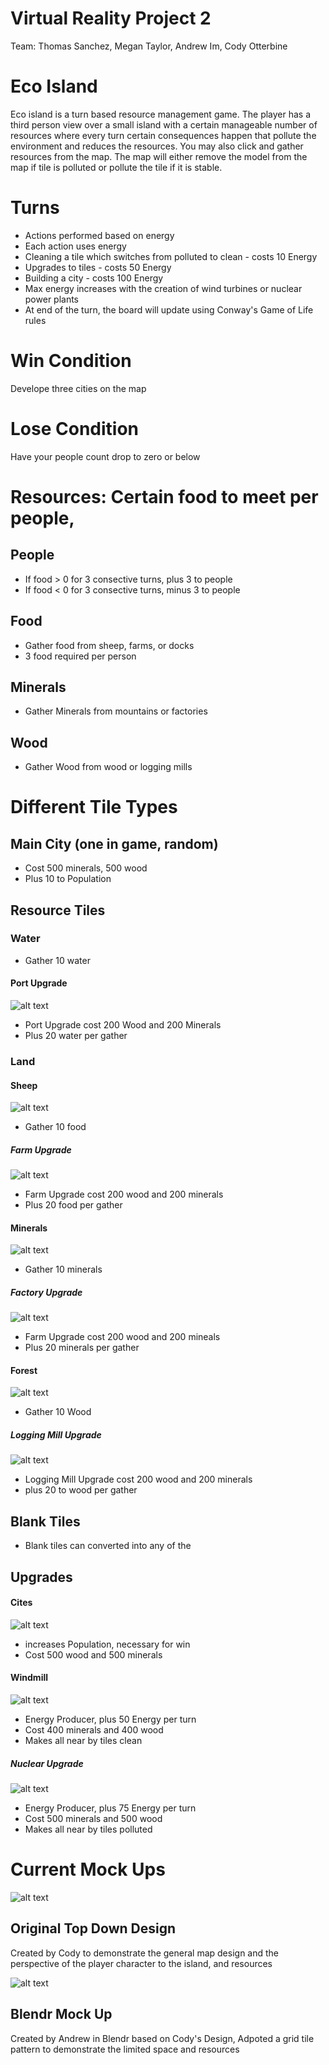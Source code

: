 # Virtual Reality Project 2
Team: Thomas Sanchez, Megan Taylor, Andrew Im, Cody Otterbine

# Eco Island
Eco island is a turn based resource management game. The player has a third person view over a small island with a certain manageable number of resources where every turn certain consequences happen that pollute the environment and reduces the resources. You may also click and gather resources from the map. The map will either remove the model from the map if tile is polluted or pollute the tile if it is  stable.   

# Turns
+ Actions performed based on energy
+ Each action uses energy
+ Cleaning a tile which switches from polluted to clean - costs 10 Energy
+ Upgrades to tiles - costs 50 Energy
+ Building a city - costs 100 Energy
+ Max energy increases with the creation of wind turbines or nuclear power plants
+ At end of the turn, the board will update using Conway's Game of Life rules 

# Win Condition
Develope three cities on the map

# Lose Condition
Have your people count drop to zero or below

# Resources: Certain food to meet per people, 
## People
+ If food > 0 for 3 consective turns, plus 3 to people
+ If food < 0 for 3 consective turns, minus 3 to people

## Food
+ Gather food from sheep, farms, or docks
+ 3 food required per person

## Minerals
+ Gather Minerals from mountains or factories

## Wood
+ Gather Wood from wood or logging mills

# Different Tile Types
## Main City (one in game, random)
* Cost 500 minerals, 500 wood
* Plus 10 to Population

## Resource Tiles

### Water
* Gather 10 water
#### Port Upgrade
![alt text](https://github.com/Thomas245166/Virtual_Reality_Project_2/blob/master/Mock%20Ups/Assets%20Picture/City.png)
* Port Upgrade cost 200 Wood and 200 Minerals
* Plus 20 water per gather
### Land

#### Sheep
![alt text](https://github.com/Thomas245166/Virtual_Reality_Project_2/blob/master/Mock%20Ups/Assets%20Picture/Sheep.png)
* Gather 10 food
##### Farm Upgrade
![alt text](https://github.com/Thomas245166/Virtual_Reality_Project_2/blob/master/Mock%20Ups/Assets%20Picture/Farm.png)
* Farm Upgrade cost 200 wood and 200 minerals
* Plus 20 food per gather

#### Minerals
![alt text](https://github.com/Thomas245166/Virtual_Reality_Project_2/blob/master/Mock%20Ups/Assets%20Picture/Mountain.png)
* Gather 10 minerals 
##### Factory Upgrade
![alt text](https://github.com/Thomas245166/Virtual_Reality_Project_2/blob/master/Mock%20Ups/Assets%20Picture/Factory.png)
* Farm Upgrade cost 200 wood and 200 mineals
* Plus 20 minerals per gather

#### Forest
![alt text](https://github.com/Thomas245166/Virtual_Reality_Project_2/blob/master/Mock%20Ups/Assets%20Picture/Forest.png)
* Gather 10 Wood
##### Logging Mill Upgrade
![alt text](https://github.com/Thomas245166/Virtual_Reality_Project_2/blob/master/Mock%20Ups/Assets%20Picture/Log%20Mill.png)
* Logging Mill Upgrade cost 200 wood and 200 minerals
* plus 20 to wood per gather

## Blank Tiles
* Blank tiles can converted into any of the

## Upgrades
#### Cites
![alt text](https://github.com/Thomas245166/Virtual_Reality_Project_2/blob/master/Mock%20Ups/Assets%20Picture/City.png)
* increases Population, necessary for win
* Cost 500 wood and 500 minerals
#### Windmill
![alt text](https://github.com/Thomas245166/Virtual_Reality_Project_2/blob/master/Mock%20Ups/Assets%20Picture/WindTurbine.png)
* Energy Producer, plus 50 Energy per turn
* Cost 400 minerals and 400 wood
* Makes all near by tiles clean
##### Nuclear Upgrade
![alt text](https://github.com/Thomas245166/Virtual_Reality_Project_2/blob/master/Mock%20Ups/Assets%20Picture/Nuclear%20Plant.png)
* Energy Producer, plus 75 Energy per turn
* Cost 500 minerals and 500 wood
* Makes all near by tiles polluted 

# Current Mock Ups
![alt text](https://github.com/Thomas245166/Virtual_Reality_Project_2/blob/master/Mock%20Ups/Cody%20mock%20up.JPG)
## Original Top Down Design
Created by Cody to demonstrate the general map design and the perspective of the player character to the island, and resources

![alt text](https://github.com/Thomas245166/Virtual_Reality_Project_2/blob/master/Mock%20Ups/Mock%20Up.png)
## Blendr Mock Up
Created by Andrew in Blendr based on Cody's Design, Adpoted a grid tile pattern to demonstrate the limited space and resources

